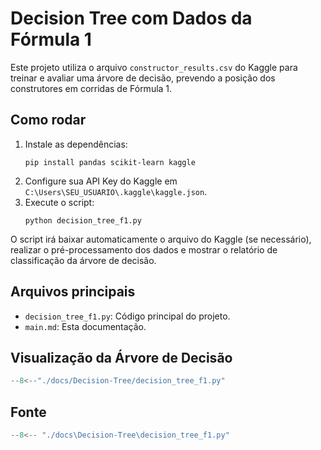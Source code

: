 # Decision Tree com Dados da Fórmula 1

Este projeto utiliza o arquivo `constructor_results.csv` do Kaggle para treinar e avaliar uma árvore de decisão, prevendo a posição dos construtores em corridas de Fórmula 1.

## Como rodar

1. Instale as dependências:
   ```
   pip install pandas scikit-learn kaggle
   ```
2. Configure sua API Key do Kaggle em `C:\Users\SEU_USUARIO\.kaggle\kaggle.json`.
3. Execute o script:
   ```
   python decision_tree_f1.py
   ```

O script irá baixar automaticamente o arquivo do Kaggle (se necessário), realizar o pré-processamento dos dados e mostrar o relatório de classificação da árvore de decisão.

## Arquivos principais

- `decision_tree_f1.py`: Código principal do projeto.
- `main.md`: Esta documentação.

## Visualização da Árvore de Decisão

``` python exec="on" html="1"
--8<--"./docs/Decision-Tree/decision_tree_f1.py"
```

## Fonte

``` python exec="on" html="1"
--8<-- "./docs\Decision-Tree\decision_tree_f1.py"
```
